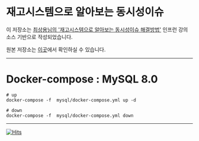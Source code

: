 # 재고시스템으로 알아보는 동시성이슈

이 저장소는 [최상용님의 '재고시스템으로 알아보는 동시성이슈 해결방법'](https://www.inflearn.com/course/%EB%8F%99%EC%8B%9C%EC%84%B1%EC%9D%B4%EC%8A%88-%EC%9E%AC%EA%B3%A0%EC%8B%9C%EC%8A%A4%ED%85%9C) 인프런 강의 소스 기반으로 작성되었습니다.

원본 저장소는 [이곳](https://github.com/sangyongchoi/stock-example/blob/main/README.md)에서 확인하실 수 있습니다.

---

# Docker-compose : MySQL 8.0
```shell
# up
docker-compose -f  mysql/docker-compose.yml up -d

# down
docker-compose -f  mysql/docker-compose.yml down
```

---

[![Hits](https://hits.seeyoufarm.com/api/count/incr/badge.svg?url=https%3A%2F%2Fgithub.com%2Fku-kim%2Fstock-example&count_bg=%2379C83D&title_bg=%23555555&icon=&icon_color=%23E7E7E7&title=hits&edge_flat=false)](https://hits.seeyoufarm.com)
